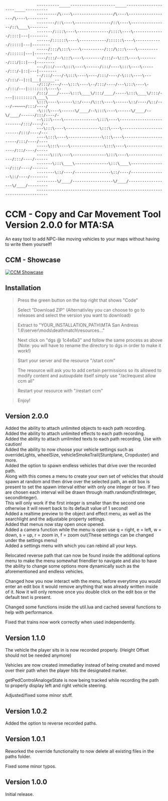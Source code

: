                  ----------_____--------------------_____--------------------_____----------
                  ---------/\----\------------------/\----\------------------/\----\---------
                  --------/::\----\----------------/::\----\----------------/::\____\--------
                  -------/::::\----\--------------/::::\----\--------------/::::|---|--------
                  ------/::::::\----\------------/::::::\----\------------/:::::|---|--------
                  -----/:::/\:::\----\----------/:::/\:::\----\----------/::::::|---|--------
                  ----/:::/--\:::\----\--------/:::/--\:::\----\--------/:::/|::|---|--------
                  ---/:::/----\:::\----\------/:::/----\:::\----\------/:::/-|::|---|--------
                  --/:::/----/-\:::\----\----/:::/----/-\:::\----\----/:::/--|::|___|______--
                  -/:::/----/---\:::\----\--/:::/----/---\:::\----\--/:::/---|::::::::\----\-
                  /:::/____/-----\:::\____\/:::/____/-----\:::\____\/:::/----|:::::::::\____\
                  \:::\----\------\::/----/\:::\----\------\::/----/\::/----/-~~~~~/:::/----/
                  -\:::\----\------\/____/--\:::\----\------\/____/--\/____/------/:::/----/-
                  --\:::\----\---------------\:::\----\--------------------------/:::/----/--
                  ---\:::\----\---------------\:::\----\------------------------/:::/----/---
                  ----\:::\----\---------------\:::\----\----------------------/:::/----/----
                  -----\:::\----\---------------\:::\----\--------------------/:::/----/-----
                  ------\:::\----\---------------\:::\----\------------------/:::/----/------
                  -------\:::\____\---------------\:::\____\----------------/:::/----/-------
                  --------\::/----/----------------\::/----/----------------\::/----/--------
                  ---------\/____/------------------\/____/------------------\/____/---------
                  ---------------------------------------------------------------------------
# CCM - Copy and Car Movement Tool Version 2.0.0 for MTA:SA

An easy tool to add NPC-like moving vehicles to your maps without having to write them yourself!

## CCM - Showcase
[![CCM Showcase](https://img.youtube.com/vi/__IljIxGlQg/0.jpg)](https://www.youtube.com/watch?v=__IljIxGlQg "Video Title")

## Installation
> Press the green button on the top right that shows "Code"

> Select "Download ZIP" (Alternativley you can choose to go to releases and select the version you want to download)

> Extract to "YOUR_INSTALLATION_PATH\MTA San Andreas 1.6\server\mods\deathmatch\resources..."

> Next click on "dgs @ 1c4e6a3" and follow the same process as above (Note: you will have to rename the directory to dgs in order to make it work!)

> Start your server and the resource "/start ccm"

> The resource will ask you to add certain permissions so its allowed to modify content and autoupdate itself simply use "/aclrequest allow ccm all"

> Restart your resource with "/restart ccm"

> Enjoy!

## Version 2.0.0
Added the ability to attach unlimited objects to each path recording.  
Added the ability to attach unlimited effects to each path recording.  
Added the ability to attach umlimited texts to each path recording. Use with caution!  
Added the ability to now choose your vehicle settings such as overrideLights, wheelSize, vehicleSmokeTrail(Stuntplane, Cropduster) and more.  
Added the option to spawn endless vehicles that drive over the recorded path.  
Along with this comes a menu to create your own set of vehicles that should spawn at random and then drive over the selected path, an edit box is present to set the spawn interval either with only one
integer or two. If two are chosen each interval will be drawn through math.random(firstInteger, secondInteger).  
This will only work if the first integer is smaller than the second one otherwise it will revert back to its default value of 1 second!  
Added a realtime preview to the object and effect menu, as well as the searchlight and the adjustable property settings.  
Added that menus now stay open once opened.  
Added a camera function while the menu is open use q = right, e = left, w = down, s = up, r = zoom in, f = zoom out(These settings can be changed under the settings menu)  
Added a settings menu with which you can rebind all your keys.  

Relocated reverse path that can now be found inside the additional options menu to make the menu somewhat friendlier to navigate
and also to have the ability to change some options more dynamically such as the aforementioned and endless vehicles.

Changed how you now interact with the menu, before everytime you would enter an edit box it would remove anything that was already written inside of it. Now it will only remove once you double click on the edit box or the default text is present.  

Changed some functions inside the util.lua and cached several functions to help with performance.  

Fixed that trains now work correctly when used independently.  

## Version 1.1.0
The vehicle the player sits in is now recorded properly.
(Height Offset should not be needed anymore)

Vehicles are now created immediatley instead of being created and moved over their path when the player hits the designated marker.

getPedControlAnalogeState is now being tracked while recording the path to properly display left and right vehicle steering.

Adjusted/fixed some minor stuff.

## Version 1.0.2
Added the option to reverse recorded paths.

## Version 1.0.1
Reworked the override functionality to now delete all existing files in the paths folder.

Fixed some minor typos.

## Version 1.0.0
Initial release.

